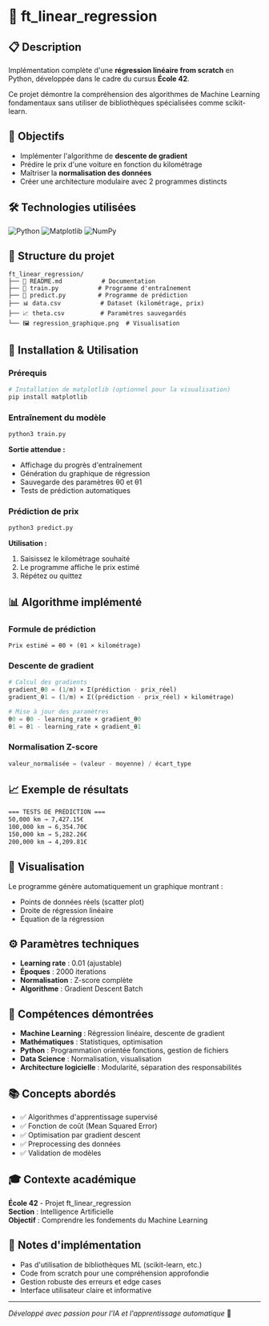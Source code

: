 # 🤖 ft_linear_regression

## 📋 Description
Implémentation complète d'une **régression linéaire from scratch** en Python, développée dans le cadre du cursus **École 42**.

Ce projet démontre la compréhension des algorithmes de Machine Learning fondamentaux sans utiliser de bibliothèques spécialisées comme scikit-learn.

## 🎯 Objectifs
- Implémenter l'algorithme de **descente de gradient**
- Prédire le prix d'une voiture en fonction du kilométrage
- Maîtriser la **normalisation des données**
- Créer une architecture modulaire avec 2 programmes distincts

## 🛠️ Technologies utilisées
![Python](https://img.shields.io/badge/-Python-3776AB?style=flat&logo=python&logoColor=white)
![Matplotlib](https://img.shields.io/badge/-Matplotlib-11557c?style=flat)
![NumPy](https://img.shields.io/badge/-Math-013243?style=flat)

## 📁 Structure du projet
```
ft_linear_regression/
├── 📄 README.md           # Documentation
├── 🐍 train.py           # Programme d'entraînement
├── 🐍 predict.py         # Programme de prédiction
├── 📊 data.csv           # Dataset (kilométrage, prix)
├── 📈 theta.csv          # Paramètres sauvegardés
└── 🖼️ regression_graphique.png  # Visualisation
```

## 🚀 Installation & Utilisation

### Prérequis
```bash
# Installation de matplotlib (optionnel pour la visualisation)
pip install matplotlib
```

### Entraînement du modèle
```bash
python3 train.py
```
**Sortie attendue :**
- Affichage du progrès d'entraînement
- Génération du graphique de régression
- Sauvegarde des paramètres θ0 et θ1
- Tests de prédiction automatiques

### Prédiction de prix
```bash
python3 predict.py
```
**Utilisation :**
1. Saisissez le kilométrage souhaité
2. Le programme affiche le prix estimé
3. Répétez ou quittez

## 📊 Algorithme implémenté

### Formule de prédiction
```
Prix estimé = θ0 + (θ1 × kilométrage)
```

### Descente de gradient
```python
# Calcul des gradients
gradient_θ0 = (1/m) × Σ(prédiction - prix_réel)
gradient_θ1 = (1/m) × Σ((prédiction - prix_réel) × kilométrage)

# Mise à jour des paramètres
θ0 = θ0 - learning_rate × gradient_θ0
θ1 = θ1 - learning_rate × gradient_θ1
```

### Normalisation Z-score
```python
valeur_normalisée = (valeur - moyenne) / écart_type
```

## 📈 Exemple de résultats

```bash
=== TESTS DE PRÉDICTION ===
50,000 km → 7,427.15€
100,000 km → 6,354.70€
150,000 km → 5,282.26€
200,000 km → 4,209.81€
```

## 🎨 Visualisation
Le programme génère automatiquement un graphique montrant :
- Points de données réels (scatter plot)
- Droite de régression linéaire
- Équation de la régression

## ⚙️ Paramètres techniques
- **Learning rate** : 0.01 (ajustable)
- **Époques** : 2000 iterations
- **Normalisation** : Z-score complète
- **Algorithme** : Gradient Descent Batch

## 🧠 Compétences démontrées
- **Machine Learning** : Régression linéaire, descente de gradient
- **Mathématiques** : Statistiques, optimisation
- **Python** : Programmation orientée fonctions, gestion de fichiers
- **Data Science** : Normalisation, visualisation
- **Architecture logicielle** : Modularité, séparation des responsabilités

## 📚 Concepts abordés
- ✅ Algorithmes d'apprentissage supervisé
- ✅ Fonction de coût (Mean Squared Error)
- ✅ Optimisation par gradient descent
- ✅ Preprocessing des données
- ✅ Validation de modèles

## 🎓 Contexte académique
**École 42** - Projet ft_linear_regression  
**Section** : Intelligence Artificielle  
**Objectif** : Comprendre les fondements du Machine Learning

## 📝 Notes d'implémentation
- Pas d'utilisation de bibliothèques ML (scikit-learn, etc.)
- Code from scratch pour une compréhension approfondie
- Gestion robuste des erreurs et edge cases
- Interface utilisateur claire et informative

---
*Développé avec passion pour l'IA et l'apprentissage automatique* 🚀
